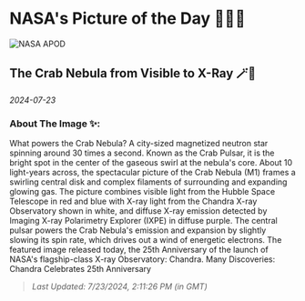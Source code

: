 
# NASA's Picture of the Day 🧑‍🚀💫

  ![NASA APOD](https://apod.nasa.gov/apod/image/2407/Crab_MultiChandra_4123.jpg)
  
  ## The Crab Nebula from Visible to X-Ray 🪄🌌
  
  _2024-07-23_
  
  ### About The Image ✨: 
  
  What powers the Crab Nebula? A city-sized magnetized neutron star spinning around 30 times a second. Known as the Crab Pulsar, it is the bright spot in the center of the gaseous swirl at the nebula's core.  About 10 light-years across, the spectacular picture of the Crab Nebula (M1) frames a swirling central disk and complex filaments of surrounding and expanding glowing gas. The picture combines visible light from the Hubble Space Telescope in red and blue with X-ray light from the Chandra X-ray Observatory shown in white, and diffuse X-ray emission detected by Imaging X-ray Polarimetry Explorer (IXPE) in diffuse purple.  The central pulsar powers the Crab Nebula's emission and expansion by slightly slowing its spin rate, which drives out a wind of energetic electrons.  The featured image released today, the 25th Anniversary of the launch of NASA's flagship-class X-ray Observatory: Chandra.    Many Discoveries: Chandra Celebrates 25th Anniversary
  
  
  
  > _Last Updated: 7/23/2024, 2:11:26 PM (in GMT)_
  